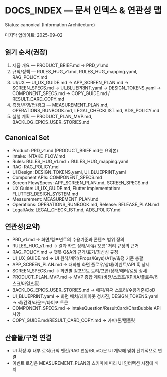 # DOCS_INDEX — 문서 인덱스 & 연관성 맵
Status: canonical (Information Architecture)

마지막 업데이트: 2025-09-02

## 읽기 순서(권장)
1) 제품 개요 — PRODUCT_BRIEF.md → PRD_v1.md
2) 규칙/정책 — RULES_HUG_v1.md, RULES_HUG_mapping.yaml, RAG_POLICY.md
3) UI/UX — UI_UX_GUIDE.md → APP_SCREEN_PLAN.md → SCREEN_SPECS.md → UI_BLUEPRINT.yaml → DESIGN_TOKENS.yaml → COMPONENT_SPECS.md → COPY_GUIDE.md / RESULT_CARD_COPY.md
4) 측정/운영/법/광고 — MEASUREMENT_PLAN.md, OPERATIONS_RUNBOOK.md, LEGAL_CHECKLIST.md, ADS_POLICY.md
5) 실행 계획 — PRODUCT_PLAN_MVP.md, BACKLOG_EPICS_USER_STORIES.md

## Canonical Set
- Product: PRD_v1.md (PRODUCT_BRIEF.md는 요약본)
- Intake: INTAKE_FLOW.md
- Rules: RULES_HUG_v1.md + RULES_HUG_mapping.yaml
- RAG: RAG_POLICY.md
- UI Design: DESIGN_TOKENS.yaml, UI_BLUEPRINT.yaml
- Component APIs: COMPONENT_SPECS.md
- Screen Flow/Specs: APP_SCREEN_PLAN.md, SCREEN_SPECS.md
- UX Guide: UI_UX_GUIDE.md, Flutter implementation: FLUTTER_DESIGN_SYSTEM.md
- Measurement: MEASUREMENT_PLAN.md
- Operations: OPERATIONS_RUNBOOK.md, Release: RELEASE_PLAN.md
- Legal/Ads: LEGAL_CHECKLIST.md, ADS_POLICY.md

## 연관성(요약)
- PRD_v1.md → 화면/컴포넌트의 수용기준과 콘텐츠 범위 정의
- RULES_HUG_v1.md → 결과 카드 상태/사유/‘모름’ 처리 규정의 근거
- RAG_POLICY.md → 챗봇 Q&A의 근거/표기/최신성 규정
- UI_UX_GUIDE.md → UI 원칙/계약(Props/Keys)/A11y/측정 기준 총괄
- APP_SCREEN_PLAN.md → 대화형 화면 플로우/상태/이벤트/API 훅 상세
- SCREEN_SPECS.md → 화면별 컴포넌트 트리/프롭/상태/에러/로딩 상세
- PRODUCT_PLAN_MVP.md → MVP 종합 계획(비전/스코프/KPI/IA/플로우/리스크/마일스톤)
- BACKLOG_EPICS_USER_STORIES.md → 에픽/유저 스토리/수용기준/DoD
- UI_BLUEPRINT.yaml → 화면 배치/레이아웃 청사진, DESIGN_TOKENS.yaml → 색/간격/라운드/타이포 토큰
- COMPONENT_SPECS.md → IntakeQuestion/ResultCard/ChatBubble API 사양
- COPY_GUIDE.md/RESULT_CARD_COPY.md → 카피/톤/템플릿

## 산출물/구현 연결
- UI 확정 후 내부 로직(규칙 엔진/RAG 연동/BLoC)은 UI 계약에 맞춰 단계적으로 연결
- 이벤트 로깅은 MEASUREMENT_PLAN의 스키마에 따라 UI 인터랙션 시점에 배치
